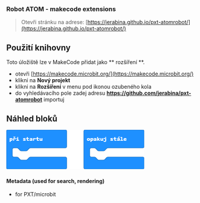 ### Robot ATOM - makecode extensions ###

> Otevři stránku na adrese: [https://jerabina.github.io/pxt-atomrobot/](https://jerabina.github.io/pxt-atomrobot/)

## Použití knihovny

Toto úložiště lze v MakeCode přidat jako ** rozšíření **.

* otevři [https://makecode.microbit.org/](https://makecode.microbit.org/)
* klikni na **Nový projekt**
* klikni na **Rozšíření** v menu pod ikonou ozubeného kola
* do vyhledávacího pole zadej adresu **https://github.com/jerabina/pxt-atomrobot** importuj

## Náhled bloků

![Vykreslený náhled bloků](https://github.com/jerabina/pxt-atomrobot/raw/master/.github/makecode/blocks.png)

#### Metadata (used for search, rendering)

* for PXT/microbit
<script src="https://makecode.com/gh-pages-embed.js"></script><script>makeCodeRender("{{ site.makecode.home_url }}", "{{ site.github.owner_name }}/{{ site.github.repository_name }}");</script>
